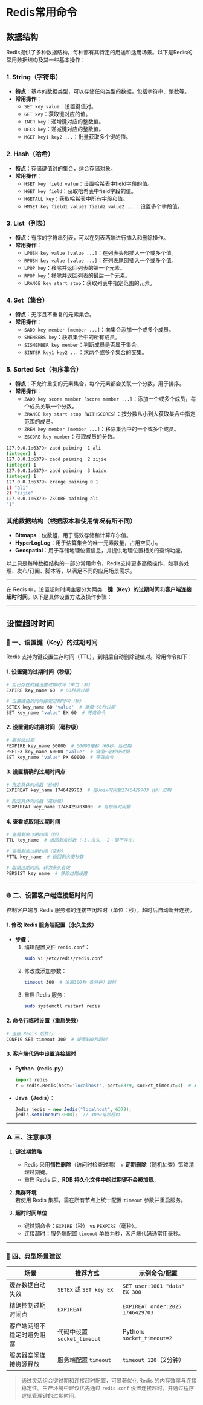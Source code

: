 # Redis常用命令

## 数据结构
Redis提供了多种数据结构，每种都有其特定的用途和适用场景。以下是Redis的常用数据结构及其一些基本操作：

### 1. String（字符串）
- **特点**：基本的数据类型，可以存储任何类型的数据，包括字符串、整数等。
- **常用操作**：
  - `SET key value`：设置键值对。
  - `GET key`：获取键对应的值。
  - `INCR key`：递增键对应的整数值。
  - `DECR key`：递减键对应的整数值。
  - `MGET key1 key2 ...`：批量获取多个键的值。

### 2. Hash（哈希）
- **特点**：存储键值对的集合，适合存储对象。
- **常用操作**：
  - `HSET key field value`：设置哈希表中field字段的值。
  - `HGET key field`：获取哈希表中field字段的值。
  - `HGETALL key`：获取哈希表中所有字段和值。
  - `HMSET key field1 value1 field2 value2 ...`：设置多个字段值。

### 3. List（列表）
- **特点**：有序的字符串列表，可以在列表两端进行插入和删除操作。
- **常用操作**：
  - `LPUSH key value [value ...]`：在列表头部插入一个或多个值。
  - `RPUSH key value [value ...]`：在列表尾部插入一个或多个值。
  - `LPOP key`：移除并返回列表的第一个元素。
  - `RPOP key`：移除并返回列表的最后一个元素。
  - `LRANGE key start stop`：获取列表中指定范围的元素。

### 4. Set（集合）
- **特点**：无序且不重复的元素集合。
- **常用操作**：
  - `SADD key member [member ...]`：向集合添加一个或多个成员。
  - `SMEMBERS key`：获取集合中的所有成员。
  - `SISMEMBER key member`：判断成员是否属于集合。
  - `SINTER key1 key2 ...`：求两个或多个集合的交集。

### 5. Sorted Set（有序集合）
- **特点**：不允许重复的元素集合，每个元素都会关联一个分数，用于排序。
- **常用操作**：
  - `ZADD key score member [score member ...]`：添加一个或多个成员，每个成员关联一个分数。
  - `ZRANGE key start stop [WITHSCORES]`：按分数从小到大获取集合中指定范围的成员。
  - `ZREM key member [member ...]`：移除集合中的一个或多个成员。
  - `ZSCORE key member`：获取成员的分数。

```zsh
127.0.0.1:6379> zadd paiming  1 ali
(integer) 1
127.0.0.1:6379> zadd paiming  2 zijie
(integer) 1
127.0.0.1:6379> zadd paiming  3 baidu
(integer) 1
127.0.0.1:6379> zrange paiming 0 1
1) "ali"
2) "zijie"
127.0.0.1:6379> ZSCORE paiming ali
"1"
```

### 其他数据结构（根据版本和使用情况有所不同）
- **Bitmaps**：位数组，用于高效存储和计算布尔值。
- **HyperLogLog**：用于估算集合的唯一元素数量，占用空间小。
- **Geospatial**：用于存储地理位置信息，并提供地理位置相关的查询功能。

以上只是每种数据结构的一部分常用命令，Redis支持更多高级操作，如事务处理、发布/订阅、脚本等，以满足不同的应用场景需求。

---

在 Redis 中，设置超时时间主要分为两类：**键（Key）的过期时间**和**客户端连接超时时间**。以下是具体设置方法及操作步骤：

---

## 设置超时时间
### 🔑 **一、设置键（Key）的过期时间**  
Redis 支持为键设置生存时间（TTL），到期后自动删除键值对。常用命令如下：

#### 1. **设置键的过期时间（秒级）**
   ```bash
   # 为已存在的键设置过期时间（单位：秒）
   EXPIRE key_name 60  # 60秒后过期

   # 设置键值的同时指定过期时间（秒）
   SETEX key_name 60 "value"  # 键值+60秒过期
   SET key_name "value" EX 60  # 等效命令
   ```

#### 2. **设置键的过期时间（毫秒级）**
   ```bash
   # 毫秒级过期
   PEXPIRE key_name 60000  # 60000毫秒（60秒）后过期
   PSETEX key_name 60000 "value"  # 键值+毫秒级过期
   SET key_name "value" PX 60000  # 等效命令
   ```

#### 3. **设置精确的过期时间点**
   ```bash
   # 指定具体时间戳（秒级）
   EXPIREAT key_name 1746429703  # 在Unix时间戳1746429703（秒）过期

   # 指定具体时间戳（毫秒级）
   PEXPIREAT key_name 1746429703000  # 毫秒级时间戳
   ```

#### 4. **查看或取消过期时间**
   ```bash
   # 查看剩余过期时间（秒）
   TTL key_name  # 返回剩余秒数（-1：永久，-2：键不存在）

   # 查看剩余过期时间（毫秒）
   PTTL key_name  # 返回剩余毫秒数

   # 取消过期时间，转为永久有效
   PERSIST key_name  # 移除过期设置
   ```

---

### 🌐 **二、设置客户端连接超时时间**  
控制客户端与 Redis 服务器的连接空闲超时（单位：秒），超时后自动断开连接。

#### 1. **修改 Redis 服务端配置（永久生效）**
   - **步骤**：
     1. 编辑配置文件 `redis.conf`：
        ```bash
        sudo vi /etc/redis/redis.conf
        ```
     2. 修改或添加参数：
        ```bash
        timeout 300  # 设置300秒（5分钟）超时
        ```
     3. 重启 Redis 服务：
        ```bash
        sudo systemctl restart redis
        ```

#### 2. **命令行临时设置（重启失效）**
   ```bash
   # 连接 Redis 后执行
   CONFIG SET timeout 300  # 设置300秒超时
   ```

#### 3. **客户端代码中设置连接超时**  
   - **Python（redis-py）**：
     ```python
     import redis
     r = redis.Redis(host='localhost', port=6379, socket_timeout=3)  # 3秒超时
     ```
   - **Java（Jedis）**：
     ```java
     Jedis jedis = new Jedis("localhost", 6379);
     jedis.setTimeout(3000);  // 3000毫秒超时
     ```

---

### ⚠️ **三、注意事项**  
1. **键过期策略**  
   - Redis 采用**惰性删除**（访问时检查过期） + **定期删除**（随机抽查）策略清理过期键。
   - 重启 Redis 后，**RDB 持久化文件中的过期键不会被加载**。

2. **集群环境**  
   若使用 Redis 集群，需在所有节点上统一配置 `timeout` 参数并重启服务。

3. **超时时间单位**  
   - 键过期命令：`EXPIRE`（秒） vs `PEXPIRE`（毫秒）。
   - 连接超时：服务端配置 `timeout` 单位为秒，客户端代码通常用毫秒。

---

### 💎 **四、典型场景建议**  
| **场景**                     | **推荐方式**                           | **示例命令/配置**               |  
|------------------------------|----------------------------------------|--------------------------------|  
| 缓存数据自动失效             | `SETEX` 或 `SET key EX`                | `SET user:1001 "data" EX 300`  |  
| 精确控制过期时间点          | `EXPIREAT`                             | `EXPIREAT order:2025 1746429703` |  
| 客户端网络不稳定时避免阻塞  | 代码中设置 `socket_timeout`            | Python: `socket_timeout=2`     |  
| 服务器空闲连接资源释放      | 服务端配置 `timeout`                   | `timeout 120`（2分钟）         |  

> 通过灵活组合键过期和连接超时配置，可显著优化 Redis 的内存效率与连接稳定性。生产环境中建议优先通过 `redis.conf` 设置连接超时，并通过程序逻辑管理键的过期时间。
